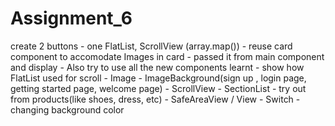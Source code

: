 # Assignment_6
create 2 buttons
        - one FlatList, ScrollView (array.map())
    - reuse card component to accomodate Images in card
    - passed it from main component and display
    - Also try to use all the new components learnt
        - show how FlatList used for scroll
        - Image
        - ImageBackground(sign up , login page, getting started page, welcome page)
        - ScrollView
        - SectionList - try out from products(like shoes, dress, etc)
        - SafeAreaView / View
        - Switch - changing background color
